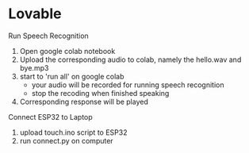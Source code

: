 # Lovable


Run Speech Recognition

1. Open google colab notebook
2. Upload the corresponding audio to colab, namely the hello.wav and bye.mp3
3. start to 'run all' on google colab
      - your audio will be recorded for running speech recognition
      - stop the recoding when finished speaking
4. Corresponding response will be played




Connect ESP32 to Laptop

1. upload touch.ino script to ESP32
2. run connect.py on computer
